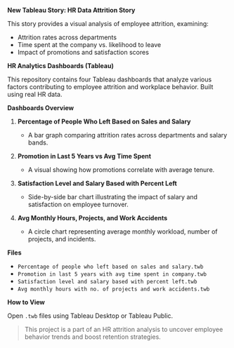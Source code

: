 **New Tableau Story: HR Data Attrition Story**

This story provides a visual analysis of employee attrition, examining:
- Attrition rates across departments
- Time spent at the company vs. likelihood to leave
- Impact of promotions and satisfaction scores

**HR Analytics Dashboards (Tableau)**

This repository contains four Tableau dashboards that analyze various factors contributing to employee attrition and workplace behavior. Built using real HR data.

**Dashboards Overview**

1. **Percentage of People Who Left Based on Sales and Salary**
   - A bar graph comparing attrition rates across departments and salary bands.

2. **Promotion in Last 5 Years vs Avg Time Spent**
   - A visual showing how promotions correlate with average tenure.

3. **Satisfaction Level and Salary Based with Percent Left**
   - Side-by-side bar chart illustrating the impact of salary and satisfaction on employee turnover.

4. **Avg Monthly Hours, Projects, and Work Accidents**
   - A circle chart representing average monthly workload, number of projects, and incidents.

**Files**

- `Percentage of people who left based on sales and salary.twb`
- `Promotion in last 5 years with avg time spent in company.twb`
- `Satisfaction level and salary based with percent left.twb`
- `Avg monthly hours with no. of projects and work accidents.twb`

**How to View**

Open `.twb` files using Tableau Desktop or Tableau Public.

> This project is a part of an HR attrition analysis to uncover employee behavior trends and boost retention strategies.

